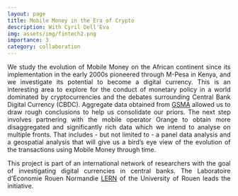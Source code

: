 ```yaml
---
layout: page
title: Mobile Money in the Era of Crypto
description: With Cyril Dell'Eva
img: assets/img/fintech2.png
importance: 3
category: collaboration
---
```


<p align="justify"> We study the evolution of Mobile Money on the African continent since its implementation in the early 2000s pioneered through M-Pesa in Kenya, and we investigate its potential to become a digital currency. This is an interesting area to explore for the conduct of monetary policy in a world dominated by cryptocurrencies and the debates surrounding Central Bank Digital Currency (CBDC). Aggregate data obtained from <a href="https://www.gsma.com/mobilemoneymetrics/#">GSMA</a> allowed us to draw rough conclusions to help us consolidate our priors. The next step involves partnering with the mobile operator Orange to obtain more disaggregated and significantly rich data which we intend to analyse on multiple fronts. That includes - but not limited to - a panel data analysis and a geospatial analysis that will give us a bird’s eye view of the evolution of the transactions using Mobile Money through time.</p>

<p align="justify"> This project is part of an international network of researchers with the goal of investigating digital currencies in central banks. The Laboratoire d'Economie Rouen Normandie <a href="https://lern.univ-rouen.fr/le-laboratoire-0">LERN</a> of the University of Rouen leads the initiative. </p>

<a href=""></a>
